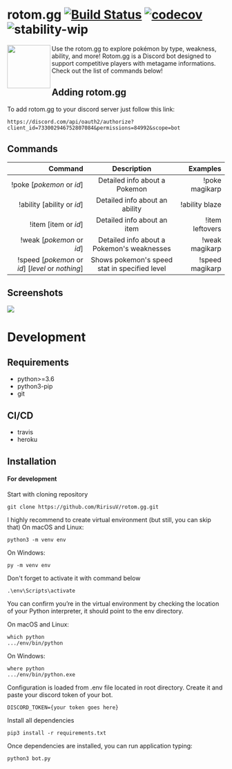 # rotom.gg [![Build Status](https://travis-ci.com/RirisuV/rotom.gg.svg?branch=master)](https://travis-ci.com/RirisuV/rotom.gg) [![codecov](https://codecov.io/gh/RirisuV/rotom.gg/branch/master/graph/badge.svg)](https://codecov.io/gh/RirisuV/rotom.gg) ![stability-wip](https://img.shields.io/badge/stability-work_in_progress-lightgrey.svg)
<img align="left" width="100" height="100" src="https://i.imgur.com/qxnOpVb.jpg">Use the rotom.gg to explore pokémon by type, weakness, ability, and more! Rotom.gg is a Discord bot  designed to support competitive players with metagame informations. Check out the list of commands below!


## Adding rotom.gg 
To add rotom.gg to your discord server just follow this link:
```
https://discord.com/api/oauth2/authorize?client_id=733002946752807084&permissions=84992&scope=bot
```

## Commands

| Command                                              | Description                                   | Examples           |
| ----------------------------------------------------:|:---------------------------------------------:| ------------------:|
| !poke [_pokemon_ or _id_]                            | Detailed info about a Pokemon                 | !poke magikarp     |
| !ability [ability or _id_]                           | Detailed info about an ability                | !ability blaze     |
| !item [item or _id_]                                 | Detailed info about an item                   | !item leftovers    |
| !weak [_pokemon_ or _id_]                            | Detailed info about a Pokemon's weaknesses    | !weak magikarp     |
| !speed [_pokemon_  or _id_] [_level_ or _nothing_]   | Shows pokemon's speed stat in specified level | !speed magikarp    |


## Screenshots
<img src="https://i.imgur.com/DtacKME.png">

# Development 

## Requirements
* python>=3.6
* python3-pip
* git

## CI/CD
* travis
* heroku

## Installation
#### For development
Start with cloning repository
```
git clone https://github.com/RirisuV/rotom.gg.git
```

I highly recommend to create virtual environment (but still, you can skip that)
On macOS and Linux:
```
python3 -m venv env
```
On Windows:
```
py -m venv env
```
Don't forget to activate it with command below
```
.\env\Scripts\activate
```
You can confirm you’re in the virtual environment by checking the location of your Python interpreter, it should point to the env directory.

On macOS and Linux:
```
which python
.../env/bin/python
```
On Windows:
```
where python
.../env/bin/python.exe
```

Configuration is loaded from .env file located in root directory. Create it and paste your discord token of your bot.
```
DISCORD_TOKEN={your token goes here}
```

Install all dependencies
```
pip3 install -r requirements.txt
```

Once dependencies are installed, you can run application typing:
```
python3 bot.py
```
